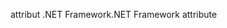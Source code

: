 <span data-ttu-id="2169f-101">attribut .NET Framework</span><span class="sxs-lookup"><span data-stu-id="2169f-101">.NET Framework attribute</span></span>